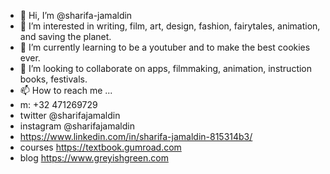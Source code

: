 - 👋 Hi, I’m @sharifa-jamaldin
- 👀 I’m interested in writing, film, art, design, fashion, fairytales, animation, and saving the planet.
- 🌱 I’m currently learning to be a youtuber and to make the best cookies ever.
- 💞️ I’m looking to collaborate on apps, filmmaking, animation, instruction books, festivals.
- 📫 How to reach me ...
- m: +32 471269729
- twitter @sharifajamaldin
- instagram @sharifajamaldin
- https://www.linkedin.com/in/sharifa-jamaldin-815314b3/​
- courses https://textbook.gumroad.com
- blog https://www.greyishgreen.com

<!---
sharifa-jamaldin/sharifa-jamaldin is a ✨ special ✨ repository because its `README.md` (this file) appears on your GitHub profile.
You can click the Preview link to take a look at your changes.
--->
